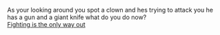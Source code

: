 As your looking around you spot a clown and hes trying to attack you he has a gun and a giant knife what do you do now?  
[Fighting is the only way out](fight.md)